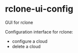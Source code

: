 # rclone-ui-config
GUI for rclone

Configuration interface for rclone:
- configure a cloud
- delete a cloud
